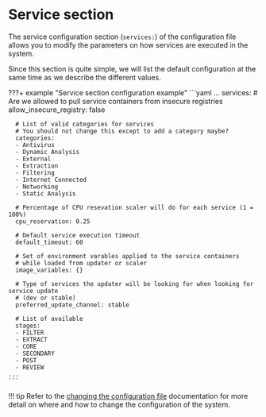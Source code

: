 # Service section

The service configuration section (`services:`) of the configuration file allows you to modify the parameters on how services are executed in the system.

Since this section is quite simple, we will list the default configuration at the same time as we describe the different values.

???+ example "Service section configuration example"
    ```yaml
    ...
    services:
      # Are we allowed to pull service containers from insecure registries
      allow_insecure_registry: false

      # List of valid categories for services
      # You should not change this except to add a category maybe?
      categories:
      - Antivirus
      - Dynamic Analysis
      - External
      - Extraction
      - Filtering
      - Internet Connected
      - Networking
      - Static Analysis

      # Percentage of CPU resevation scaler will do for each service (1 = 100%)
      cpu_reservation: 0.25

      # Default service execution timeout
      default_timeout: 60

      # Set of environment varables applied to the service containers
      # while loaded from updater or scaler
      image_variables: {}

      # Type of services the updater will be looking for when looking for service update
      # (dev or stable)
      preferred_update_channel: stable

      # List of available
      stages:
      - FILTER
      - EXTRACT
      - CORE
      - SECONDARY
      - POST
      - REVIEW
    ...
    ```

!!! tip
    Refer to the [changing the configuration file](../config_file/#changing-the-configuration-file) documentation for more detail on where and how to change the configuration of the system.
